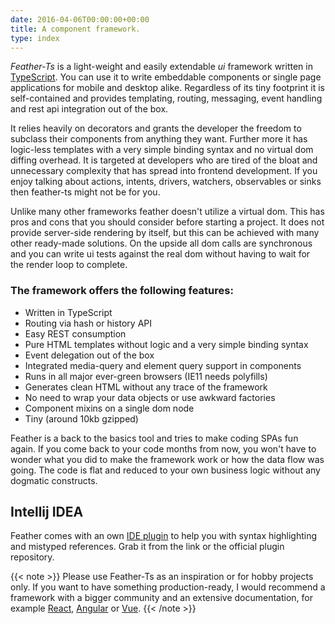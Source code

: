 ```yaml
---
date: 2016-04-06T00:00:00+00:00
title: A component framework.
type: index
---
```

_Feather-Ts_ is a light-weight and easily extendable _ui_ framework written in [TypeScript](https://www.typescriptlang.org/).
You can use it to write embeddable components or single page applications for mobile and desktop alike. Regardless of 
its tiny footprint it is self-contained and provides templating, routing, messaging, event handling and 
rest api integration out of the box.

It relies heavily on decorators and grants the developer the freedom to subclass their components from anything they want.
Further more it has logic-less templates with a very simple binding syntax and no virtual dom diffing overhead. It is 
targeted at developers who are tired of the bloat and unnecessary complexity that has spread into frontend development.
If you enjoy talking about actions, intents, drivers, watchers, observables or sinks then feather-ts might not be for you.   

Unlike many other frameworks feather doesn't utilize a virtual dom. This has pros and cons that you should consider before 
starting a project. It does not provide server-side rendering by itself, but this can be achieved with many other 
ready-made solutions. On the upside all dom calls are synchronous and you can write ui tests against the real dom without 
having to wait for the render loop to complete. 

### The framework offers the following features:

* Written in TypeScript
* Routing via hash or history API 
* Easy REST consumption
* Pure HTML templates without logic and a very simple binding syntax
* Event delegation out of the box
* Integrated media-query and element query support in components
* Runs in all major ever-green browsers (IE11 needs polyfills)
* Generates clean HTML without any trace of the framework
* No need to wrap your data objects or use awkward factories
* Component mixins on a single dom node
* Tiny (around 10kb gzipped)

Feather is a back to the basics tool and tries to make coding SPAs fun again. If you come back 
to your code months from now, you won't have to wonder what you did to make the framework work
or how the data flow was going. The code is flat and reduced to your own business logic without
any dogmatic constructs. 

## Intellij IDEA

Feather comes with an own [IDE plugin](https://plugins.jetbrains.com/plugin/9992-feather-ts-code-support) to help you with syntax 
highlighting and mistyped references. Grab it from the link or the official plugin repository.

{{< note >}}
Please use Feather-Ts as an inspiration or for hobby projects only. If you want to have something production-ready,
I would recommend a framework with a bigger community and an extensive documentation, for example [React](https://reactjs.org/),
[Angular](https://angular.io/) or [Vue](https://vuejs.org/).
{{< /note >}}


